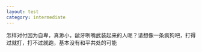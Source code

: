 ```yaml
---
layout: test
category: intermediate
---
```

怎样对付因为自卑，真渺小，龇牙咧嘴武装起来的人呢？请想像一条疯狗吧，打得过就打，打不过就跑，基本没有和平共处的可能
